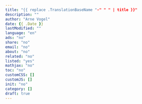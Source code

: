 ```yaml
---
title: "{{ replace .TranslationBaseName "-" " " | title }}"
description: ""
author: "Arne Vogel"
date: {{ .Date }}
lastModified: ""
language: "en"
ads: "no"
share: "no"
email: "no"
about: "no"
related: "no"
listed: "yes"
mathjax: "no"
toc: "no"
customCSS: []
customJS: []
init: "no"
category: []
draft: true
---
```


